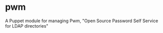 pwm
===

A Puppet module for managing Pwm, "Open Source Password Self Service for LDAP directories"
